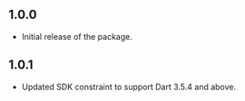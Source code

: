 ## 1.0.0

* Initial release of the package.

## 1.0.1
* Updated SDK constraint to support Dart 3.5.4 and above.
